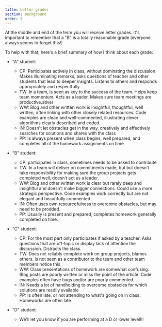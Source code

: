 ```yaml
---
title: Letter grades
section: background
order: 5
---
```

At the middle and end of the term you will receive letter grades. It's important to remember that a "B" is a totally reasonable grade (everyone always seems to forget this!) 

To help with that, here's a brief summary of how I think about each grade:

* "A" student:
	* CP: Participates actively in class, without dominating the discussion. Makes illuminating remarks, asks questions of teacher and other students that lead to deeper insights. Listens to others and responds appropriately and respectfully.
	* TW: In a team, is seen as key to the success of the team. Helps keep team momentum. Acts as a leader. Makes sure team meetings are productive.ative)
	* WW: Blog and other written work is insightful, thoughtful, well written, often linking with other closely related resources. Code examples are clean and well-commented, illustrating clever algorithms clearly described and coded.
	* IN: Doesn't let obstacles get in the way, creatively and effectively searches for solutions and shares with the class
	* PP: Is always present when class begins, well prepared, and completes all of the homework assignments on time

* "B" student:
	* CP: participates in class, sometimes needs to be asked to contribute
	* TW: In a team will deliver on commitments made, but but doesn't take responsibility for making sure the group projects gets completed well, doesn't act as a leader.
	* WW: Blog and other written work is clear but rarely deep and insightful and doesn't make bigger connections. Could use a more strategic perspective. Code examples work correctly but are not elegant and beautifully commented.
	* IN: Often uses own resourcefulness to overcome obstacles, but may need to be prodded.
	* PP: Usually is present and prepared, completes homework generally completed on time.

* "C" student:
	* CP: For the most part only participates if asked by a teacher. Asks questions that are off-topic or display lack of attention the discussion. Distracts the class.
	* TW: Does not reliably complete work on group projects, blames others. Is not seen as a contributor to the team and other team members notice this.
	* WW: Class presentations of homework are somewhat confusing. Blog posts are poorly written or miss the point of the article. Code examples often have bugs and/or are poorly commented.
	* IN: Needs a lot of handholding to overcome obstacles for which solutions are readily available
	* PP: Is often late, or not attending to what's going on in class. Homeworks are often late

* "D" student:
	* We'll let you know if you are performing at a D or lower level!!!

